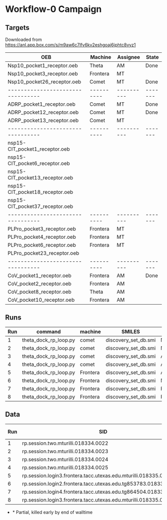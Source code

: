 # Workflow-0 Campaign

## Targets 

Downloaded from https://anl.app.box.com/s/m9aw6c7lfv6kv2eshgoaj6jphtc8vyz1

| OEB                             | Machine  | Assignee | State |
|---------------------------------|----------|----------|-------|
| Nsp10_pocket1_receptor.oeb      | Theta    | AM       | Done  |
| Nsp10_pocket3_receptor.oeb      | Frontera | MT       |       |
| Nsp10_pocket26_receptor.oeb     | Comet    | MT       | Done  |
|---------------------------------|----------|----------|-------|
| ADRP_pocket1_receptor.oeb       | Comet    | MT       | Done  |
| ADRP_pocket12_receptor.oeb      | Comet    | MT       | Done  |
| ADRP_pocket13_receptor.oeb      | Comet    | MT       |       | 
|---------------------------------|----------|----------|-------|
| nsp15-CIT_pocket1_receptor.oeb  |          |          |       |
| nsp15-CIT_pocket6_receptor.oeb  |          |          |       |
| nsp15-CIT_pocket13_receptor.oeb |          |          |       |
| nsp15-CIT_pocket18_receptor.oeb |          |          |       |
| nsp15-CIT_pocket37_receptor.oeb |          |          |       |
|---------------------------------|----------|----------|-------|
| PLPro_pocket3_receptor.oeb      | Frontera | MT       |       |
| PLPro_pocket4_receptor.oeb      | Frontera | MT       |       |
| PLPro_pocket6_receptor.oeb      | Frontera | MT       |       |
| PLPro_pocket23_receptor.oeb     |          |          |       |
|---------------------------------|----------|----------|-------|
| CoV_pocket1_receptor.oeb        | Frontera | AM       | Done  |
| CoV_pocket2_receptor.oeb        | Frontera | AM       |       |
| CoV_pocket8_receptor.oeb        | Theta    | AM       |       |
| CoV_pocket10_receptor.oeb       | Frontera | AM       |       |


## Runs

| Run | command                    | machine  | SMILES               | OEB                         |
|-----|----------------------------|----------|----------------------|-----------------------------|
| 1   | theta_dock_rp_loop.py      | comet    | discovery_set_db.smi | Nsp10_pocket26_receptor.oeb |
| 2   | theta_dock_rp_loop.py      | comet    | discovery_set_db.smi | Nsp10_pocket26_receptor.oeb |
| 3   | theta_dock_rp_loop.py      | comet    | discovery_set_db.smi | ADRP_pocket1_receptor.oeb   |
| 4   | theta_dock_rp_loop.py      | comet    | discovery_set_db.smi | ADRP_pocket1_receptor.oeb   |
| 5   | theta_dock_rp_loop.py      | Frontera | discovery_set_db.smi | ADRP_pocket13_receptor.oeb  |
| 6   | theta_dock_rp_loop.py      | Frontera | discovery_set_db.smi | Nsp10_pocket3_receptor.oeb  |
| 7   | theta_dock_rp_loop.py      | Frontera | discovery_set_db.smi | PLPro_pocket3_receptor.oeb  |
| 8   | theta_dock_rp_loop.py      | Frontera | discovery_set_db.smi | PLPro_pocket4_receptor.oeb  |

## Data

| Run | SID                                                               | Idx    | # pilots | task/pilot | # Idx  |
|-----|-------------------------------------------------------------------|--------|----------|------------|--------|
| 1   | rp.session.two.mturilli.018334.0022                               | 0      | 2        | 50         | 2000   |
| 2   | rp.session.two.mturilli.018334.0023                               | 200000 | 2        | 50         | 2000   |
| 3   | rp.session.two.mturilli.018334.0024                               | 0      | 2        | 50         | 2000   |
| 4   | rp.session.two.mturilli.018334.0025                               | 200000 | 2        | 50         | 2000   |
| 5   | rp.session.login3.frontera.tacc.utexas.edu.mturilli.018335.0000\* | 0      | 1        | 4          | 80000  |
| 6   | rp.session.login2.frontera.tacc.utexas.edu.tg853783.018335.0000\* | 0      | 1        | 4          | 80000  |
| 7   | rp.session.login4.frontera.tacc.utexas.edu.tg864504.018335.0000   | 0      | 1        | 4          | 40000  |
| 8   | rp.session.login3.frontera.tacc.utexas.edu.mturilli.018335.0003   | 0      | 1        | 4          | 40000  |

* \* Partial, killed early by end of walltime
